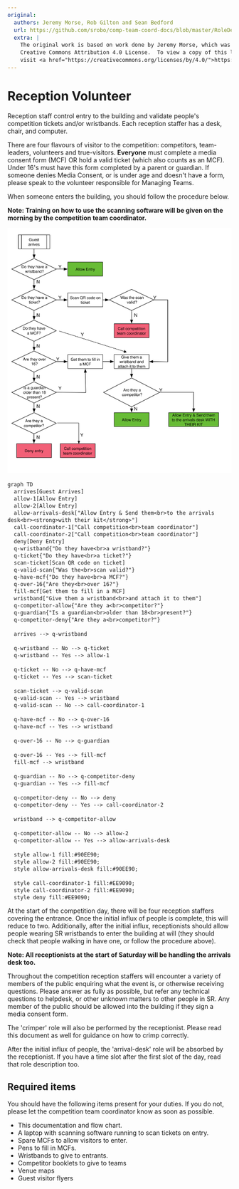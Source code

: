 ```yaml
---
original:
  authors: Jeremy Morse, Rob Gilton and Sean Bedford
  url: https://github.com/srobo/comp-team-coord-docs/blob/master/RoleDescriptions/reception.md
  extra: |
    The original work is based on work done by Jeremy Morse, which was under the
    Creative Commons Attribution 4.0 License.  To view a copy of this license,
    visit <a href="https://creativecommons.org/licenses/by/4.0/">https://creativecommons.org/licenses/by/4.0/</a>.
---
```

# Reception Volunteer

Reception staff control entry to the building and validate people's competition
tickets and/or wristbands. Each reception staffer has a desk, chair, and
computer.

There are four flavours of visitor to the competition: competitors,
team-leaders, volunteers and true-visitors. **Everyone** must complete a media consent form (MCF) OR hold a valid ticket (which also counts as an MCF). Under 16's must have this form completed by a parent or guardian. If someone denies Media Consent, or is under age and doesn't have a form, please speak to the volunteer responsible for Managing Teams.

When someone enters the building, you should follow the procedure below.

**Note: Training on how to use the scanning software will be given on the morning by the competition team coordinator.**

![Reception Desk Flow](../diagrams/reception-desk-flow.svg)

```mermaid
graph TD
  arrives[Guest Arrives]
  allow-1[Allow Entry]
  allow-2[Allow Entry]
  allow-arrivals-desk["Allow Entry & Send them<br>to the arrivals desk<br><strong>with their kit</strong>"]
  call-coordinator-1["Call competition<br>team coordinator"]
  call-coordinator-2["Call competition<br>team coordinator"]
  deny[Deny Entry]
  q-wristband{"Do they have<br>a wristband?"}
  q-ticket{"Do they have<br>a ticket?"}
  scan-ticket[Scan QR code on ticket]
  q-valid-scan{"Was the<br>scan valid?"}
  q-have-mcf{"Do they have<br>a MCF?"}
  q-over-16{"Are they<br>over 16?"}
  fill-mcf[Get them to fill in a MCF]
  wristband["Give them a wristband<br>and attach it to them"]
  q-competitor-allow{"Are they a<br>competitor?"}
  q-guardian{"Is a guardian<br>older than 18<br>present?"}
  q-competitor-deny{"Are they a<br>competitor?"}

  arrives --> q-wristband

  q-wristband -- No --> q-ticket
  q-wristband -- Yes --> allow-1

  q-ticket -- No --> q-have-mcf
  q-ticket -- Yes --> scan-ticket

  scan-ticket --> q-valid-scan
  q-valid-scan -- Yes --> wristband
  q-valid-scan -- No --> call-coordinator-1

  q-have-mcf -- No --> q-over-16
  q-have-mcf -- Yes --> wristband

  q-over-16 -- No --> q-guardian

  q-over-16 -- Yes --> fill-mcf
  fill-mcf --> wristband

  q-guardian -- No --> q-competitor-deny
  q-guardian -- Yes --> fill-mcf

  q-competitor-deny -- No --> deny
  q-competitor-deny -- Yes --> call-coordinator-2

  wristband --> q-competitor-allow

  q-competitor-allow -- No --> allow-2
  q-competitor-allow -- Yes --> allow-arrivals-desk

  style allow-1 fill:#90EE90;
  style allow-2 fill:#90EE90;
  style allow-arrivals-desk fill:#90EE90;

  style call-coordinator-1 fill:#EE9090;
  style call-coordinator-2 fill:#EE9090;
  style deny fill:#EE9090;
```

At the start of the competition day, there will be four reception staffers
covering the entrance. Once the initial influx of people is complete, this
will reduce to two. Additionally, after the initial influx, receptionists
should allow people wearing SR wristbands to enter the building at will (they
should check that people walking in have one, or follow the procedure above).

**Note: All receptionists at the start of Saturday will be handling the arrivals desk too.**

Throughout the competition reception staffers will encounter a variety of
members of the public enquiring what the event is, or otherwise receiving
questions. Please answer as fully as possible, but refer any technical questions
to helpdesk, or other unknown matters to other people in SR. Any member
of the public should be allowed into the building if they sign a media consent
form.

The 'crimper' role will also be performed by the receptionist. Please read this document as well for guidance on how to crimp correctly.

After the initial influx of people, the 'arrival-desk' role
will be absorbed by the receptionist. If you have a time slot after the first
slot of the day, read that role description too.

## Required items
You should have the following items present for your duties. If you do not, please let the competition team coordinator know as soon as possible.

* This documentation and flow chart.
* A laptop with scanning software running to scan tickets on entry.
* Spare MCFs to allow visitors to enter.
* Pens to fill in MCFs.
* Wristbands to give to entrants.
* Competitor booklets to give to teams
* Venue maps
* Guest visitor flyers
